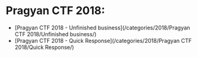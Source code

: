 # Pragyan CTF 2018:
* [Pragyan CTF 2018 - Unfinished business](/categories/2018/Pragyan CTF 2018/Unfinished business/)  
* [Pragyan CTF 2018 - Quick Response](/categories/2018/Pragyan CTF 2018/Quick Response/)
